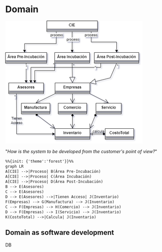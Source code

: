 # Domain

![ModeloDelDominio](.\assets\ModeloDelDominio.png)



"*How is the system to be developed from the customer's point of view?*"

```mermaid
%%{init: {'theme':'forest'}}%%
graph LR
A[CIE] -->|Proceso| B(Área Pre-Incubación)
A[CIE] -->|Proceso| C(Área Incubación)
A[CIE] -->|Proceso| D(Área Post-Incubación)
B --> E(Asesores)
C --> E(Asesores)
D --> E(Asesores) -->|Tienen Acceso| J(Inventario)
F(Empresas) --> G(Manufactura) --> J(Inventario)
C --> F(Empresas) --> H(Comercio) --> J(Inventario)
D --> F(Empresas) --> I(Servicio) --> J(Inventario)
K(CostoTotal) -->|Calcula| J(Inventario)
```

## Domain as software development

DB

